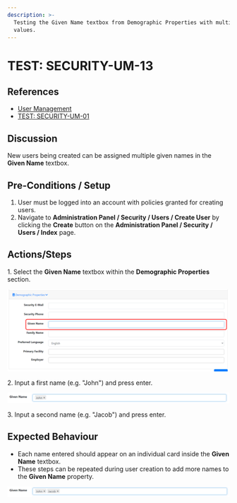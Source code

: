 ```yaml
---
description: >-
  Testing the Given Name textbox from Demographic Properties with multiple
  values.
---
```


# TEST: SECURITY-UM-13

## References

* [User Management](broken-reference)
* [TEST: SECURITY-UM-01](test-security-um-01.md)

## Discussion

New users being created can be assigned multiple given names in the **Given Name** textbox.&#x20;

## Pre-Conditions / Setup

1. User must be logged into an account with policies granted for creating users.
2. Navigate to **Administration Panel / Security / Users / Create User** by clicking the **Create** button on the **Administration Panel / Security / Users / Index** page.

## Actions/Steps

1\. Select the **Given Name** textbox within the **Demographic Properties** section.

![](<../../../../../../../.gitbook/assets/image (242).png>)

2\. Input a first name (e.g. "John") and press enter.

![](<../../../../../../../.gitbook/assets/image (243).png>)

3\. Input a second name (e.g. "Jacob") and press enter.



## Expected Behaviour

* Each name entered should appear on an individual card inside the **Given Name** textbox.
* These steps can be repeated during user creation to add more names to the **Given Name** property.

![](<../../../../../../../.gitbook/assets/image (244).png>)
